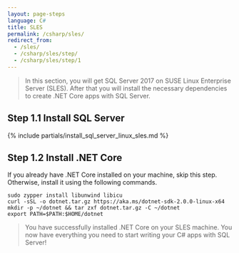```yaml
---
layout: page-steps
language: C#
title: SLES
permalink: /csharp/sles/
redirect_from:
  - /sles/
  - /csharp/sles/step/
  - /csharp/sles/step/1
---
```


> In this section, you will get SQL Server 2017 on SUSE Linux Enterprise Server (SLES). After that you will install the necessary dependencies to create .NET Core apps with SQL Server.

## Step 1.1 Install SQL Server

{% include partials/install_sql_server_linux_sles.md %}

## Step 1.2 Install .NET Core

If you already have .NET Core installed on your machine, skip this step. Otherwise, install it using the following commands.

```terminal
sudo zypper install libunwind libicu
curl -sSL -o dotnet.tar.gz https://aka.ms/dotnet-sdk-2.0.0-linux-x64
mkdir -p ~/dotnet && tar zxf dotnet.tar.gz -C ~/dotnet
export PATH=$PATH:$HOME/dotnet
```

> You have successfully installed .NET Core on your SLES machine. You now have everything you need to start writing your C# apps with SQL Server!
